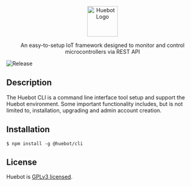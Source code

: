 <p align="center">
  <a href="https://docs.huebot.io/" target="blank"><img src="https://github.com/huebot-iot/node/assets/8736328/95bd3ef7-ad0f-431c-8df0-abe994927e00" width="80" alt="Huebot Logo" /></a>
</p>

<p align="center">An easy-to-setup IoT framework designed to monitor and control microcontrollers via REST API</p>

![Release](https://img.shields.io/github/v/tag/huebot-iot/cli)

## Description 

The Huebot CLI is a command line interface tool setup and support the Huebot environment. Some important functionality includes, but is not limited to, installation, upgrading and admin account creation. 

## Installation

```
$ npm install -g @huebot/cli
```

## License

Huebot is [GPLv3 licensed](LICENSE).
